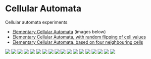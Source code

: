 # Cellular Automata

Cellular automata experiments
- [Elementary Cellular Automata](notebooks/elementary-cellular-automata.ipynb) (images below)
- [Elementary Cellular Automata, with random flipping of cell values](notebooks/elementary-cellular-automata-probabilistic.ipynb)
- [Elementary Cellular Automata, based on four neighbouring cells](notebooks/elementary-cellular-automata-probabilistic.ipynb)

<img src="images/30.png"/>
<img src="images/54.png"/>
<img src="images/60.png"/>
<img src="images/62.png"/>
<img src="images/90.png"/>
<img src="images/94.png"/>
<img src="images/102.png"/>
<img src="images/110.png"/>
<img src="images/122.png"/>
<img src="images/126.png"/>
<img src="images/150.png"/>
<img src="images/158.png"/>
<img src="images/182.png"/>
<img src="images/188.png"/>
<img src="images/190.png"/>
<img src="images/220.png"/>
<img src="images/222.png"/>
<img src="images/250.png"/>
